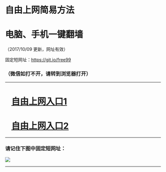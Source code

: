﻿# 自由上网简易方法

# 电脑、手机一键翻墙

（2017/10/09 更新，网址有效）

固定短网址：https://git.io/free99

### （微信如打不开，请转到浏览器打开）


***





# &nbsp;&nbsp; <a href="http://ft855615719.fwq-tz-1001.info/fwqtz01.html?t=100900118103 " target="_blank">自由上网入口1</a>
# &nbsp;&nbsp; <a href="http://ft1096421914.fwq-tz-1002.info/fwqtz02.html?t=10090016247 " target="_blank">自由上网入口2</a>
***

### 请记住下图中固定短网址：

<img src="https://s3-us-west-2.amazonaws.com/fwq-1001/yjfq-20170905okok.png" /> 


***

